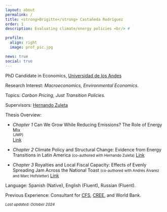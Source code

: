 ```yaml
---
layout: about
permalink: /
title: <strong>Brigitte</strong> Castañeda Rodríguez
order: 1
description: Evaluating climate/energy policies <br/> #

profile:
  align: right
  image: prof_pic.jpg

news: true
social: true
---
```

PhD Candidate in Economics, [Universidad de los Andes](https://economia.uniandes.edu.co/)

Research Interest: _Macroeconomics, Environmental Economics._

Topics: _Carbon Pricing, Just Transition Policies._

Supervisors: [Hernando Zuleta](https://scholar.google.com/citations?user=CgFQtFIAAAAJ&hl=en)

Thesis Overview:

- *Chapter 1* Can We Grow While Reducing Emissions? The Role of Energy Mix  
  <small>(JMP)</small>  
  [Link](https://drive.google.com/file/d/1OYfmpbXXvGDWXk05rwiFRDG5Hy7fEBmC/view?usp=sharing)

- *Chapter 2* Climate Policy and Structural Change: Evidence from Energy Transitions in Latin America
  <small>(co-authored with Hernando Zuleta)</small>
  [Link](https://drive.google.com/file/d/1DduJE1t9aS-qPoZ3kPA1HDYLHvaDmDIy/view?usp=sharing)

- *Chapter 3* Royalties and Local Fiscal Capacity: Effects of Evenly Spreading Jam Across the National Toast
  <small>(co-authored with Andrés Álvarez and Marc Hofstetter)</small>
  [Link](https://drive.google.com/file/d/1JCHvFAJJ7fhiEfZBikHKosTsYEUB64Zr/view?usp=sharing)

Language: Spanish (Native), English (Fluent), Russian (Fluent).

Previous Experience:
Consultant for [CFS](https://cfs.uniandes.edu.co/es/), [CREE](https://creenergia.org/), and World Bank.


<small>*Last updated: October 2024*</small>
<!-- I am a Ph.D. candidate in Economics at the Universidad de los Andes (Bogota, Colombia) under the guidance of [Hernando Zuleta](https://scholar.google.com/citations?user=CgFQtFIAAAAJ&hl=en). Currently, I am part of the first cohort of graduate students in the Carbon Market Mentoring Program created as part of the Supporting Readiness for Article 6 Cooperation ([SPAR6C](https://www.spar6c.org/blog/meet-students-newly-created-mentorship-programme-carbon-markets)) program, co-led by the [GGGI](https://gggi.org/country/colombia/) and the [UNEP](https://unepccc.org/).
{: .text-justify}

My research interests involve macroeconomics and environmental economics. My research aims to provide helpful recommendations for Carbon Markets and Just Transition policies. 
{: .text-justify}

The first article in my thesis examines _the effect of carbon taxes on economic growth and employment_, emphasizing the role of the energy mix. In the second chapter, I analyze _structural change and energy efficiency in Latin American countries_, as well as the impact of carbon pricing policies on these variables. The final chapter sheds light on the fiscal resources curse, revealing that the reliance on these resources extends beyond the producing municipalities in Colombia and throughout the entire national territory.
{: .text-justify}

Previously I worked as a consultant for the [CFS](https://cfs.uniandes.edu.co/es/), the [CREE](https://creenergia.org/) and WorldBank.

**I will be on the Job Market in 2024/2025.**
 -->
